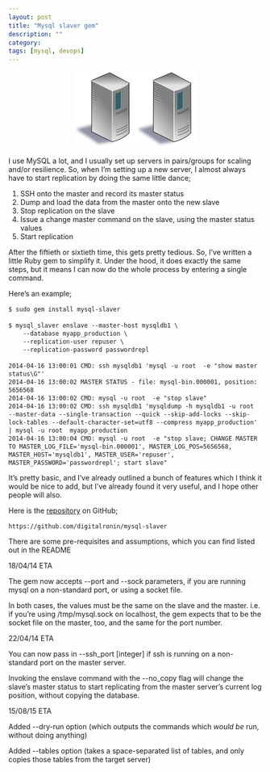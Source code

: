 ```yaml
---
layout: post
title: "Mysql slaver gem"
description: ""
category:
tags: [mysql, devops]
---
```


<center>
<p>
<img src="/images/replication.png" />
</p>
</center>

I use MySQL a lot, and I usually set up servers in pairs/groups for scaling and/or resilience. So, when I’m setting up a new server, I almost always have to start replication by doing the same little dance;

1. SSH onto the master and record its master status
1. Dump and load the data from the master onto the new slave
1. Stop replication on the slave
1. Issue a change master command on the slave, using the master status values
1. Start replication

After the fiftieth or sixtieth time, this gets pretty tedious. So, I’ve written a little Ruby gem to simplify it. Under the hood, it does exactly the same steps, but it means I can now do the whole process by entering a single command.

Here’s an example;

    $ sudo gem install mysql-slaver

    $ mysql_slaver enslave --master-host mysqldb1 \
        --database myapp_production \
        --replication-user repuser \
        --replication-password passwordrepl

    2014-04-16 13:00:01 CMD: ssh mysqldb1 'mysql -u root  -e "show master status\G"'
    2014-04-16 13:00:02 MASTER STATUS - file: mysql-bin.000001, position: 5656568
    2014-04-16 13:00:02 CMD: mysql -u root  -e "stop slave"
    2014-04-16 13:00:02 CMD: ssh mysqldb1 'mysqldump -h mysqldb1 -u root  --master-data --single-transaction --quick --skip-add-locks --skip-lock-tables --default-character-set=utf8 --compress myapp_production' | mysql -u root  myapp_production
    2014-04-16 13:00:04 CMD: mysql -u root  -e "stop slave; CHANGE MASTER TO MASTER_LOG_FILE='mysql-bin.000001', MASTER_LOG_POS=5656568, MASTER_HOST='mysqldb1', MASTER_USER='repuser', MASTER_PASSWORD='passwordrepl'; start slave"

It’s pretty basic, and I’ve already outlined a bunch of features which I think it would be nice to add, but I’ve already found it very useful, and I hope other people will also.

Here is the [repository](https://github.com/digitalronin/mysql-slaver) on GitHub;

    https://github.com/digitalronin/mysql-slaver

There are some pre-requisites and assumptions, which you can find listed out in the README

18/04/14 ETA

The gem now accepts --port and --sock parameters, if you are running mysql on a non-standard port, or using a socket file.

In both cases, the values must be the same on the slave and the master. i.e. if you’re using /tmp/mysql.sock on localhost, the gem expects that to be the socket file on the master, too, and the same for the port number.

22/04/14 ETA

You can now pass in --ssh_port [integer] if ssh is running on a non-standard port on the master server.

Invoking the enslave command with the --no_copy flag will change the slave’s master status to start replicating from the master server’s current log position, without copying the database.

15/08/15 ETA

Added --dry-run option (which outputs the commands which *would be* run, without doing anything)

Added --tables option (takes a space-separated list of tables, and only copies those tables from the target server)

